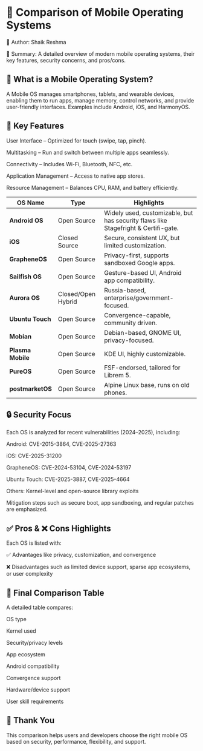 # 📱 Comparison of Mobile Operating Systems

📄 Author: Shaik Reshma 

📘 Summary: A detailed overview of modern mobile operating systems, their key features, security concerns, and pros/cons.

🧠 What is a Mobile Operating System?
----------------------------------------------------------------------------------------------------------------------------------------------------------------------------------------------------------------
A Mobile OS manages smartphones, tablets, and wearable devices, enabling them to run apps, manage memory, control networks, and provide user-friendly interfaces. Examples include Android, iOS, and HarmonyOS.


🔑 Key Features
----------------------------------------------------------------------------------------------------------------------------------------------------------------------------------------------------------------
User Interface – Optimized for touch (swipe, tap, pinch).

Multitasking – Run and switch between multiple apps seamlessly.

Connectivity – Includes Wi-Fi, Bluetooth, NFC, etc.

Application Management – Access to native app stores.

Resource Management – Balances CPU, RAM, and battery efficiently.


| OS Name           | Type               | Highlights                                                                         |
| ----------------- | ------------------ | ---------------------------------------------------------------------------------- |
| **Android OS**    | Open Source        | Widely used, customizable, but has security flaws like Stagefright & Certifi-gate. |
| **iOS**           | Closed Source      | Secure, consistent UX, but limited customization.                                  |
| **GrapheneOS**    | Open Source        | Privacy-first, supports sandboxed Google apps.                                     |
| **Sailfish OS**   | Open Source        | Gesture-based UI, Android app compatibility.                                       |
| **Aurora OS**     | Closed/Open Hybrid | Russia-based, enterprise/government-focused.                                       |
| **Ubuntu Touch**  | Open Source        | Convergence-capable, community driven.                                             |
| **Mobian**        | Open Source        | Debian-based, GNOME UI, privacy-focused.                                           |
| **Plasma Mobile** | Open Source        | KDE UI, highly customizable.                                                       |
| **PureOS**        | Open Source        | FSF-endorsed, tailored for Librem 5.                                               |
| **postmarketOS**  | Open Source        | Alpine Linux base, runs on old phones.                                             |

🔒 Security Focus
----------------------------------------------------------------------------------------------------------------------------------------------------------------------------------------------------------------
Each OS is analyzed for recent vulnerabilities (2024–2025), including:

Android: CVE-2015-3864, CVE-2025-27363

iOS: CVE-2025-31200

GrapheneOS: CVE-2024-53104, CVE-2024-53197

Ubuntu Touch: CVE-2025-3887, CVE-2025-4664

Others: Kernel-level and open-source library exploits

Mitigation steps such as secure boot, app sandboxing, and regular patches are emphasized.

✅ Pros & ❌ Cons Highlights
----------------------------------------------------------------------------------------------------------------------------------------------------------------------------------------------------------------
Each OS is listed with:

✅ Advantages like privacy, customization, and convergence

❌ Disadvantages such as limited device support, sparse app ecosystems, or user complexity


🧾 Final Comparison Table
----------------------------------------------------------------------------------------------------------------------------------------------------------------------------------------------------------------
A detailed table compares:

OS type

Kernel used

Security/privacy levels

App ecosystem

Android compatibility

Convergence support

Hardware/device support

User skill requirements

🙏 Thank You
----------------------------------------------------------------------------------------------------------------------------------------------------------------------------------------------------------------
This comparison helps users and developers choose the right mobile OS based on security, performance, flexibility, and support.

